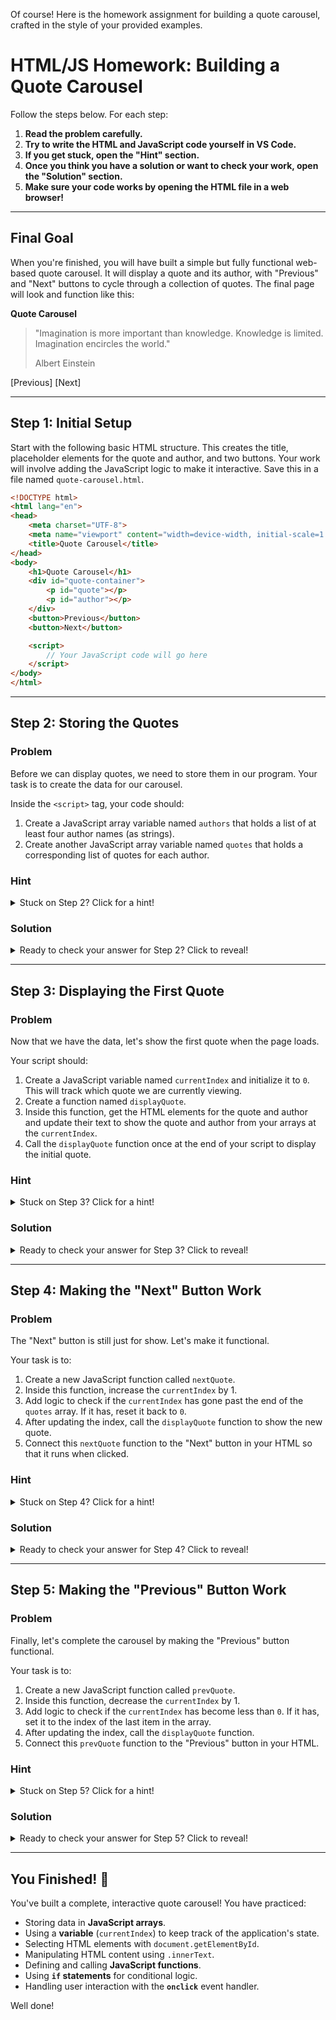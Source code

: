 Of course! Here is the homework assignment for building a quote carousel, crafted in the style of your provided examples.

# HTML/JS Homework: Building a Quote Carousel

Follow the steps below. For each step:

1.  **Read the problem carefully.**
2.  **Try to write the HTML and JavaScript code yourself in VS Code.**
3.  **If you get stuck, open the "Hint" section.**
4.  **Once you think you have a solution or want to check your work, open the "Solution" section.**
5.  **Make sure your code works by opening the HTML file in a web browser!**

-----

## Final Goal

When you're finished, you will have built a simple but fully functional web-based quote carousel. It will display a quote and its author, with "Previous" and "Next" buttons to cycle through a collection of quotes. The final page will look and function like this:

**Quote Carousel**

> "Imagination is more important than knowledge. Knowledge is limited. Imagination encircles the world."
>
> Albert Einstein

[Previous] [Next]

-----

## Step 1: Initial Setup

Start with the following basic HTML structure. This creates the title, placeholder elements for the quote and author, and two buttons. Your work will involve adding the JavaScript logic to make it interactive. Save this in a file named `quote-carousel.html`.

```html
<!DOCTYPE html>
<html lang="en">
<head>
    <meta charset="UTF-8">
    <meta name="viewport" content="width=device-width, initial-scale=1.0">
    <title>Quote Carousel</title>
</head>
<body>
    <h1>Quote Carousel</h1>
    <div id="quote-container">
        <p id="quote"></p>
        <p id="author"></p>
    </div>
    <button>Previous</button>
    <button>Next</button>

    <script>
        // Your JavaScript code will go here
    </script>
</body>
</html>
```

-----

## Step 2: Storing the Quotes

### Problem

Before we can display quotes, we need to store them in our program. Your task is to create the data for our carousel.

Inside the `<script>` tag, your code should:

1.  Create a JavaScript array variable named `authors` that holds a list of at least four author names (as strings).
2.  Create another JavaScript array variable named `quotes` that holds a corresponding list of quotes for each author.

### Hint

<details>
<summary>Stuck on Step 2? Click for a hint!</summary>

  - You can declare an array variable in JavaScript using the `let` keyword and square brackets `[]`. For example: `let my_array = ["first item", "second item"];`.
  - Make sure the order of your authors matches the order of their quotes in the two arrays.

</details>

### Solution

<details>
<summary>Ready to check your answer for Step 2? Click to reveal!</summary>

```html
<!DOCTYPE html>
<html lang="en">
<head>
    <meta charset="UTF-8">
    <meta name="viewport" content="width=device-width, initial-scale=1.0">
    <title>Quote Carousel</title>
</head>
<body>
    <h1>Quote Carousel</h1>
    <div id="quote-container">
        <p id="quote"></p>
        <p id="author"></p>
    </div>
    <button>Previous</button>
    <button>Next</button>

    <script>
        let authors = [
            "Steve Jobs",
            "Albert Einstein",
            "Maya Angelou",
            "Nelson Mandela",
        ]
        let quotes = [
            "The only way to do great work is to love what you do.",
            "Imagination is more important than knowledge. Knowledge is limited. Imagination encircles the world.",
            "You have to be a little crazy to do great things.",
            "It always seems impossible until it's done.",
        ]
    </script>
</body>
</html>
```

</details>

-----

## Step 3: Displaying the First Quote

### Problem

Now that we have the data, let's show the first quote when the page loads.

Your script should:

1.  Create a JavaScript variable named `currentIndex` and initialize it to `0`. This will track which quote we are currently viewing.
2.  Create a function named `displayQuote`.
3.  Inside this function, get the HTML elements for the quote and author and update their text to show the quote and author from your arrays at the `currentIndex`.
4.  Call the `displayQuote` function once at the end of your script to display the initial quote.

### Hint

<details>
<summary>Stuck on Step 3? Click for a hint!</summary>

  - Use `document.getElementById()` to get a reference to the `<p>` tags with the IDs "quote" and "author".
  - You can access an item in an array by its index, like `quotes[currentIndex]`.
  - To change the text inside an HTML element, you can set its `.innerText` property (e.g., `myElement.innerText = "New text";`).
  - Remember to call `displayQuote();` after you define the function to make it run when the script loads.

</details>

### Solution

<details>
<summary>Ready to check your answer for Step 3? Click to reveal!</summary>

```html
<!DOCTYPE html>
<html lang="en">
<head>
    <meta charset="UTF-8">
    <meta name="viewport" content="width=device-width, initial-scale=1.0">
    <title>Quote Carousel</title>
</head>
<body>
    <h1>Quote Carousel</h1>
    <div id="quote-container">
        <p id="quote"></p>
        <p id="author"></p>
    </div>
    <button>Previous</button>
    <button>Next</button>

    <script>
        let authors = [
            "Steve Jobs",
            "Albert Einstein",
            "Maya Angelou",
            "Nelson Mandela",
        ]
        let quotes = [
            "The only way to do great work is to love what you do.",
            "Imagination is more important than knowledge. Knowledge is limited. Imagination encircles the world.",
            "You have to be a little crazy to do great things.",
            "It always seems impossible until it's done.",
        ]
        let currentIndex = 0;

        function displayQuote() {
            let quoteElem = document.getElementById("quote");
            let authorElem = document.getElementById("author");
            quoteElem.innerText = quotes[currentIndex];
            authorElem.innerText = authors[currentIndex];
        }

        displayQuote();
    </script>
</body>
</html>
```

</details>

-----

## Step 4: Making the "Next" Button Work

### Problem

The "Next" button is still just for show. Let's make it functional.

Your task is to:

1.  Create a new JavaScript function called `nextQuote`.
2.  Inside this function, increase the `currentIndex` by 1.
3.  Add logic to check if the `currentIndex` has gone past the end of the `quotes` array. If it has, reset it back to `0`.
4.  After updating the index, call the `displayQuote` function to show the new quote.
5.  Connect this `nextQuote` function to the "Next" button in your HTML so that it runs when clicked.

### Hint

<details>
<summary>Stuck on Step 4? Click for a hint!</summary>

  - To get the number of items in an array, you can use its `.length` property (e.g., `quotes.length`).
  - An `if` statement will be needed to check if the index is too high. The condition will be something like `currentIndex >= quotes.length`.
  - To make the button call the function, add an `onclick` attribute to the `<button>` tag: `<button onclick="nextQuote()">Next</button>`.

</details>

### Solution

<details>
<summary>Ready to check your answer for Step 4? Click to reveal!</summary>

```html
<!DOCTYPE html>
<html lang="en">
<head>
    <meta charset="UTF-8">
    <meta name="viewport" content="width=device-width, initial-scale=1.0">
    <title>Quote Carousel</title>
</head>
<body>
    <h1>Quote Carousel</h1>
    <div id="quote-container">
        <p id="quote"></p>
        <p id="author"></p>
    </div>
    <button>Previous</button>
    <button onclick="nextQuote()">Next</button>

    <script>
        let authors = [
            "Steve Jobs",
            "Albert Einstein",
            "Maya Angelou",
            "Nelson Mandela",
        ]
        let quotes = [
            "The only way to do great work is to love what you do.",
            "Imagination is more important than knowledge. Knowledge is limited. Imagination encircles the world.",
            "You have to be a little crazy to do great things.",
            "It always seems impossible until it's done.",
        ]
        let currentIndex = 0;

        function displayQuote() {
            let quoteElem = document.getElementById("quote");
            let authorElem = document.getElementById("author");
            quoteElem.innerText = quotes[currentIndex];
            authorElem.innerText = authors[currentIndex];
        }

        function nextQuote() {
            currentIndex = currentIndex + 1;
            if (currentIndex >= quotes.length) {
                currentIndex = 0;
            }
            displayQuote();
        }

        displayQuote();
    </script>
</body>
</html>
```

</details>

-----

## Step 5: Making the "Previous" Button Work

### Problem

Finally, let's complete the carousel by making the "Previous" button functional.

Your task is to:

1.  Create a new JavaScript function called `prevQuote`.
2.  Inside this function, decrease the `currentIndex` by 1.
3.  Add logic to check if the `currentIndex` has become less than `0`. If it has, set it to the index of the last item in the array.
4.  After updating the index, call the `displayQuote` function.
5.  Connect this `prevQuote` function to the "Previous" button in your HTML.

### Hint

<details>
<summary>Stuck on Step 5? Click for a hint!</summary>

  - The index of the last item in an array is always its length minus one (`quotes.length - 1`).
  - The `if` statement in this function will check `currentIndex < 0`.
  - Remember to add the `onclick` attribute to your "Previous" button in the HTML.

</details>

### Solution

<details>
<summary>Ready to check your answer for Step 5? Click to reveal!</summary>

```html
<!DOCTYPE html>
<html lang="en">
<head>
    <meta charset="UTF-8">
    <meta name="viewport" content="width=device-width, initial-scale=1.0">
    <title>Quote Carousel</title>
</head>
<body>
    <h1>Quote Carousel</h1>
    <div id="quote-container">
        <p id="quote"></p>
        <p id="author"></p>
    </div>
    <button onclick="prevQuote()">Previous</button>
    <button onclick="nextQuote()">Next</button>

    <script>
        let authors = [
            "Steve Jobs",
            "Albert Einstein",
            "Maya Angelou",
            "Nelson Mandela",
        ]
        let quotes = [
            "The only way to do great work is to love what you do.",
            "Imagination is more important than knowledge. Knowledge is limited. Imagination encircles the world.",
            "You have to be a little crazy to do great things.",
            "It always seems impossible until it's done.",
        ]
        let currentIndex = 0;

        function displayQuote() {
            let quoteElem = document.getElementById("quote");
            let authorElem = document.getElementById("author");
            quoteElem.innerText = quotes[currentIndex];
            authorElem.innerText = authors[currentIndex];
        }

        function prevQuote() {
            currentIndex = currentIndex - 1;
            if (currentIndex < 0) {
                currentIndex = quotes.length - 1;
            }
            displayQuote();
        }

        function nextQuote() {
            currentIndex = currentIndex + 1;
            if (currentIndex >= quotes.length) {
                currentIndex = 0;
            }
            displayQuote();
        }

        displayQuote();
    </script>
</body>
</html>
```

</details>

-----

## You Finished! 🎉

You've built a complete, interactive quote carousel! You have practiced:

  - Storing data in **JavaScript arrays**.
  - Using a **variable** (`currentIndex`) to keep track of the application's state.
  - Selecting HTML elements with `document.getElementById`.
  - Manipulating HTML content using `.innerText`.
  - Defining and calling **JavaScript functions**.
  - Using **`if` statements** for conditional logic.
  - Handling user interaction with the **`onclick`** event handler.

Well done!